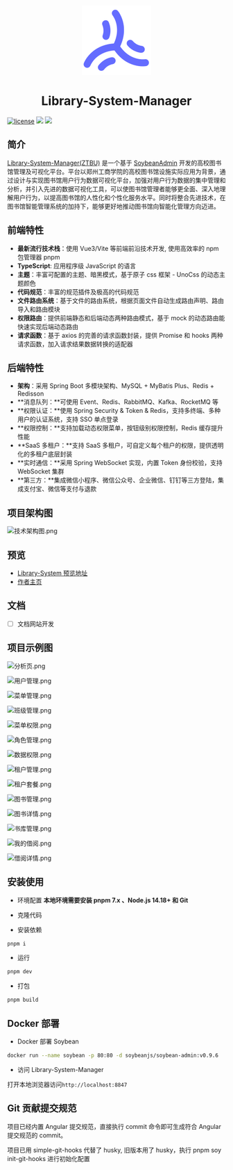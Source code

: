 <div align="center">
	<img src="./public/favicon.svg" style="width: 160px;"/>
	<h1>Library-System-Manager</h1>
</div>

[![license](https://img.shields.io/badge/license-MIT-green.svg)](./LICENSE) ![](https://img.shields.io/github/stars/honghuangdc/soybean-admin) ![](https://img.shields.io/github/forks/honghuangdc/soybean-admin)

## 简介

[Library-System-Manager(ZTBU)](https://github.com/HollyCci/Library-System-Mnanager) 是一个基于 [SoybeanAdmin](https://github.com/honghuangdc/soybean-admin) 开发的高校图书馆管理及可视化平台。平台以郑州工商学院的高校图书馆设施实际应用为背景，通过设计与实现图书馆用户行为数据可视化平台，加强对用户行为数据的集中管理和分析，并引入先进的数据可视化工具，可以使图书馆管理者能够更全面、深入地理解用户行为，以提高图书馆的人性化和个性化服务水平。同时将整合先进技术，在图书馆智能管理系统的加持下，能够更好地推动图书馆向智能化管理方向迈进。

## 前端特性

- **最新流行技术栈**：使用 Vue3/Vite 等前端前沿技术开发, 使用高效率的 npm 包管理器 pnpm
- **TypeScript**: 应用程序级 JavaScript 的语言
- **主题**：丰富可配置的主题、暗黑模式，基于原子 css 框架 - UnoCss 的动态主题颜色
- **代码规范**：丰富的规范插件及极高的代码规范
- **文件路由系统**：基于文件的路由系统，根据页面文件自动生成路由声明、路由导入和路由模块
- **权限路由**：提供前端静态和后端动态两种路由模式，基于 mock 的动态路由能快速实现后端动态路由
- **请求函数**：基于 axios 的完善的请求函数封装，提供 Promise 和 hooks 两种请求函数，加入请求结果数据转换的适配器

## 后端特性

- **架构**：采用 Spring Boot 多模块架构、MySQL + MyBatis Plus、Redis + Redisson
- **消息队列：**可使用 Event、Redis、RabbitMQ、Kafka、RocketMQ 等
- **权限认证：**使用 Spring Security & Token & Redis，支持多终端、多种用户的认证系统，支持 SSO 单点登录
- **权限控制：**支持加载动态权限菜单，按钮级别权限控制，Redis 缓存提升性能
- **SaaS 多租户：**支持 SaaS 多租户，可自定义每个租户的权限，提供透明化的多租户底层封装
- **实时通信：**采用 Spring WebSocket 实现，内置 Token 身份校验，支持 WebSocket 集群
- **第三方：**集成微信小程序、微信公众号、企业微信、钉钉等三方登陆，集成支付宝、微信等支付与退款

## 项目架构图

![技术架构图.png](https://s2.loli.net/2024/01/18/5jPM8sNJtFcBEfl.png)

## 预览

- [Library-System 预览地址](http://t.lihaha.cn/)
- [作者主页](http://wocc.site/)

## 文档

- [ ] 文档网站开发

## 项目示例图

![分析页.png](https://s2.loli.net/2024/01/18/HF7EXjqTweKz1ol.png)

![用户管理.png](https://s2.loli.net/2024/01/18/TCnWFYSbHuaKjqL.png)

![菜单管理.png](https://s2.loli.net/2024/01/18/CjokqRw87bLhiYW.png)

![班级管理.png](https://s2.loli.net/2024/01/18/m41JdkILac2XROw.png)

![菜单权限.png](https://s2.loli.net/2024/01/18/5uOhPlyjYtXRzCL.png)

![角色管理.png](https://s2.loli.net/2024/01/18/ZF9lmW5NwhBLnUq.png)

![数据权限.png](https://s2.loli.net/2024/01/18/ME4kVHv3D7F1IPY.png)

![租户管理.png](https://s2.loli.net/2024/01/18/hUF3fzsMHI6qGo1.png)

![租户套餐.png](https://s2.loli.net/2024/01/18/zyZLfA1s56g2nwN.png)

![图书管理.png](https://s2.loli.net/2024/01/18/oCAwH3b8Pmc49fG.png)

![图书详情.png](https://s2.loli.net/2024/01/18/6exCGsUKYk21hSf.png)

![书库管理.png](https://s2.loli.net/2024/01/18/1MPRiVfFaB5oEIr.png)

![我的借阅.png](https://s2.loli.net/2024/01/18/NRHZ6pWM4Gtmb97.png)

![借阅详情.png](https://s2.loli.net/2024/01/18/hLNqTuo578OxCPD.png)

## 安装使用

- 环境配置
  **本地环境需要安装 pnpm 7.x 、Node.js 14.18+ 和 Git**

- 克隆代码

- 安装依赖

```bash
pnpm i
```

- 运行

```bash
pnpm dev
```

- 打包

```bash
pnpm build
```

## Docker 部署

- Docker 部署 Soybean

```bash
docker run --name soybean -p 80:80 -d soybeanjs/soybean-admin:v0.9.6
```

- 访问 Library-System-Manager

打开本地浏览器访问`http://localhost:8847`

## Git 贡献提交规范

项目已经内置 Angular 提交规范，直接执行 commit 命令即可生成符合 Angular 提交规范的 commit。

项目已用 simple-git-hooks 代替了 husky, 旧版本用了 husky，执行 pnpm soy init-git-hooks 进行初始化配置
